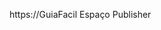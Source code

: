 https://GuiaFacil
Espaço Publisher
<title> JavaScript - Olá, mundo</title>
    <metaname="description" content="Como criar um script em JavaScript no HTML">
        <metacharset="utf-8">
            <script type="text/javascript">
                alert('Hello world!')
            </script>
